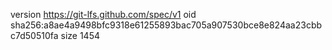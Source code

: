 version https://git-lfs.github.com/spec/v1
oid sha256:a8ae4a9498bfc9318e61255893bac705a907530bce8e824aa23cbbc7d50510fa
size 1454

